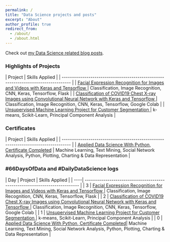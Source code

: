 ```yaml
---
permalink: /
title: "Data Science projects and posts"
excerpt: "About"
author_profile: true
redirect_from: 
  - /about/
  - /about.html
---
```


Check out [my Data Science related blog posts](https://datasciencenow.ca/year-archive/). 

### Highlights of Projects

|  Project                                                                           | Skills Applied                 |
| ---------------------------------------------------------------------------------- |
|   [Facial Expression Recognition for Images and Videos with Keras and Tensorflow ](https://datasciencenow.ca/datascience/post-3-facial-expression-recognition-for-images-and-videos/)  	 | Classification, Image Recognition, CNN, Keras, Tensorflow, Flask |
|   [Classification of COVID19 Chest X-ray Images using Convolutional Neural Network with Keras and Tensorflow ](https://datasciencenow.ca/datascience/post-2-classification-of-covid19-chest-xray-images-using-cnn/)  	 | Classification, Image Recognition, CNN, Keras, Tensorflow, Google Colab |
|  [Unsupervised Machine Learning Project for Customer Segmentation ](https://datasciencenow.ca/datascience/post-1-unsupervised-machine-learning-for-customer-segmentation/)  	 | k-means, Scikit-Learn, Principal Component Analysis |


### Certificates

|  Project                                                                           | Skills Applied                 |
| ---------------------------------------------------------------------------------- |
|   [Applied Data Science With Python, Certificate Completed](https://datasciencenow.ca/datascience/post-0-applied-data-scienece-certificate-and-specialization/)  	 | Machine Learning, Text Mining, Social Network Analysis, Python, Plotting, Charting & Data Representation |


### #66DaysOfData and #DailyDataScience logs

| Day | Project                                                                           | Skills Applied                 |
| ----| --------------------------------------------------------------------------- |
|  3  | [Facial Expression Recognition for Images and Videos with Keras and Tensorflow ](https://datasciencenow.ca/datascience/post-3-facial-expression-recognition-for-images-and-videos/)  	 | Classification, Image Recognition, CNN, Keras, Tensorflow, Flask |
|  2  | [Classification of COVID19 Chest X-ray Images using Convolutional Neural Network with Keras and Tensorflow ](https://datasciencenow.ca/datascience/post-2-classification-of-covid19-chest-xray-images-using-cnn/)  	 | Classification, Image Recognition, CNN, Keras, Tensorflow, Google Colab |
|  1  | [Unsupervised Machine Learning Project for Customer Segmentation ](https://datasciencenow.ca/datascience/post-1-unsupervised-machine-learning-for-customer-segmentation/)  	 | k-means, Scikit-Learn, Principal Component Analysis |
|  0  | [Applied Data Science With Python, Certificate Completed](https://datasciencenow.ca/datascience/post-0-applied-data-scienece-certificate-and-specialization/)| Machine Learning, Text Mining, Social Network Analysis, Python, Plotting, Charting & Data Representation | 
